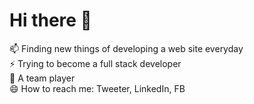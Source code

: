 # Hi there 👋
📫 Finding new things of developing a web site everyday   
⚡ Trying to become a full stack developer    
👯 A team player    
😄 How to reach me: Tweeter, LinkedIn, FB   
